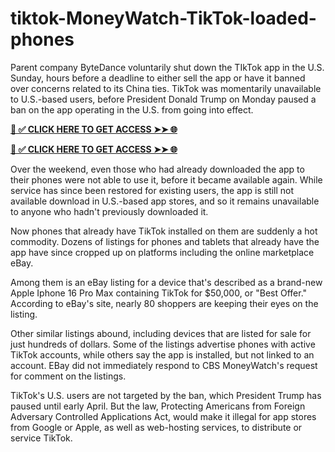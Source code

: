 # tiktok-MoneyWatch-TikTok-loaded-phones
Parent company ByteDance voluntarily shut down the TIkTok app in the U.S. Sunday, hours before a deadline to either sell the app or have it banned over concerns related to its China ties. TikTok was momentarily unavailable to U.S.-based users, before President Donald Trump on Monday paused a ban on the app operating in the U.S. from going into effect.  

**[📌 ✅ CLICK HERE TO GET ACCESS ➤➤ 🌐](https://newmegadeals.xyz/tiktok/)**


**[📌 ✅ CLICK HERE TO GET ACCESS ➤➤ 🌐](https://newmegadeals.xyz/tiktok/)**


Over the weekend, even those who had already downloaded the app to their phones were not able to use it, before it became available again. While service has since been restored for existing users, the app is still not available download in U.S.-based app stores, and so it remains unavailable to anyone who hadn't previously downloaded it. 

Now phones that already have TikTok installed on them are suddenly a hot commodity. Dozens of listings for phones and tablets that already have the app have since cropped up on platforms including the online marketplace eBay.

Among them is an eBay listing for a device that's described as a brand-new Apple Iphone 16 Pro Max containing TikTok for $50,000, or "Best Offer." According to eBay's site, nearly 80 shoppers are keeping their eyes on the listing. 


Other similar listings abound, including devices that are listed for sale for just hundreds of dollars. Some of the listings advertise phones with active TikTok accounts, while others say the app is installed, but not linked to an account. EBay did not immediately respond to CBS MoneyWatch's request for comment on the listings. 


TikTok's U.S. users are not targeted by the ban, which President Trump has paused until early April. But the law, Protecting Americans from Foreign Adversary Controlled Applications Act, would make it illegal for app stores from Google or Apple, as well as web-hosting services, to distribute or service TikTok. 

